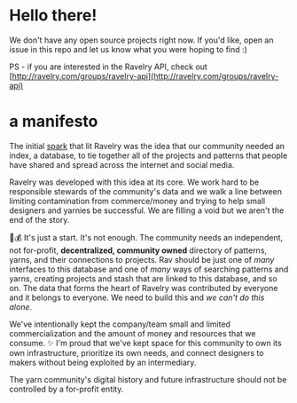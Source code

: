 # Hello there!

We don't have any open source projects right now. If you'd like, open an issue in this repo and let us know what you were hoping to find :)


PS - if you are interested in the Ravelry API, check out [http://ravelry.com/groups/ravelry-api](http://ravelry.com/groups/ravelry-api)


# a manifesto

The initial <a href="https://web.archive.org/web/20060323214134/https://www.frecklegirl.com/blog/2005/04/12/knitters-help/">spark</a> that lit Ravelry was the idea that our community needed an index, a database, to tie together all of the projects and patterns that people have shared and  spread across the internet and social media.  

Ravelry was developed with this idea at its core.  We work hard to be responsible stewards of the community's data and we walk a  line between limiting contamination from commerce/money  and trying to help small designers and yarnies be successful.  We are filling a void but we aren't the end of the story. 

:no_entry_sign::moneybag: It's just a start. It's not enough. The community needs an independent, not for-profit, **decentralized, community owned** directory of patterns, yarns, and their connections to projects.   Rav should be just one of *many* interfaces to this database and one of *many* ways of searching patterns and yarns, creating projects and stash that are linked to this database, and so on. The data that forms the heart of Ravelry was contributed by everyone and it belongs to everyone.   We  need to build this and  *we can't do this alone*.


We've intentionally kept the company/team small and limited commercialization and the amount of money and resources that we consume. :sparkles: I'm proud that we've kept space for this community to own its own infrastructure, prioritize its own needs, and connect designers to makers without being exploited by an intermediary. 

The yarn community's digital history and future infrastructure should not be controlled by a for-profit entity.

